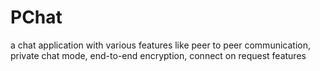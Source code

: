 # PChat
a chat application with various features like peer to peer communication, private chat mode, end-to-end encryption, connect on request features
